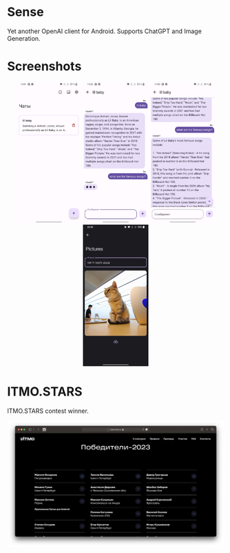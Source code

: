 # Sense
Yet another OpenAI client for Android. Supports ChatGPT and Image Generation.

# Screenshots
<p align="center">
  <img src="https://github.com/F0x1d/Sense/blob/master/screenshots/1.jpg?raw=true" width="30%" />
  <img src="https://github.com/F0x1d/Sense/blob/master/screenshots/2.jpg?raw=true" width="30%" />
  <img src="https://github.com/F0x1d/Sense/blob/master/screenshots/3.jpg?raw=true" width="30%" />
  <img src="https://github.com/F0x1d/Sense/blob/master/screenshots/4.jpg?raw=true" width="30%" />
</p>

# ITMO.STARS
ITMO.STARS contest winner.
<p align="center">
    <img src="https://github.com/F0x1d/Sense/blob/master/screenshots/stars/stars.png?raw=true" />
</p>